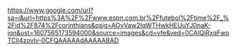 <img>https://www.google.com/url?sa=i&url=https%3A%2F%2Fwww.espn.com.br%2Ffutebol%2Ftime%2F_%2Fid%2F874%2Fcorinthians&psig=AOvVaw2IqWTHwkHEUuYJ0naK-ion&ust=1607565173594000&source=images&cd=vfe&ved=0CAIQjRxqFwoTCIi4zovlv-0CFQAAAAAdAAAAABAD</img>






